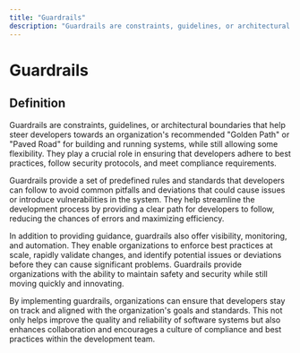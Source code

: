 ```yaml
---
title: "Guardrails"
description: "Guardrails are constraints, guidelines, or architectural boundaries that help steer developers towards an organization's recommended "Golden Path" or "Paved Road" for building and running systems, while still allowing some flexibility. They play a crucial role in ensuring that developers adhere to best practices, follow security protocols, and meet compliance requirements."
---
```


# Guardrails

## Definition

Guardrails are constraints, guidelines, or architectural boundaries that help steer developers towards an organization's recommended "Golden Path" or "Paved Road" for building and running systems, while still allowing some flexibility. They play a crucial role in ensuring that developers adhere to best practices, follow security protocols, and meet compliance requirements.

Guardrails provide a set of predefined rules and standards that developers can follow to avoid common pitfalls and deviations that could cause issues or introduce vulnerabilities in the system. They help streamline the development process by providing a clear path for developers to follow, reducing the chances of errors and maximizing efficiency.

In addition to providing guidance, guardrails also offer visibility, monitoring, and automation. They enable organizations to enforce best practices at scale, rapidly validate changes, and identify potential issues or deviations before they can cause significant problems. Guardrails provide organizations with the ability to maintain safety and security while still moving quickly and innovating.

By implementing guardrails, organizations can ensure that developers stay on track and aligned with the organization's goals and standards. This not only helps improve the quality and reliability of software systems but also enhances collaboration and encourages a culture of compliance and best practices within the development team.

